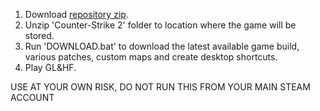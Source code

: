 1. Download [repository zip](https://github.com/lemeshovich/cs2-installer/archive/refs/heads/main.zip).
2. Unzip 'Counter-Strike 2' folder to location where the game will be stored.
3. Run 'DOWNLOAD.bat' to download the latest available game build, various patches, custom maps and create desktop shortcuts.
4. Play GL&HF.

USE AT YOUR OWN RISK, DO NOT RUN THIS FROM YOUR MAIN STEAM ACCOUNT
